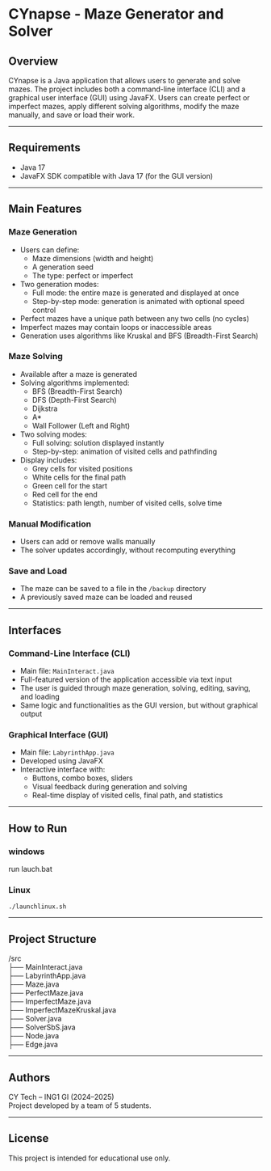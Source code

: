 # CYnapse - Maze Generator and Solver

## Overview

CYnapse is a Java application that allows users to generate and solve mazes. The project includes both a command-line interface (CLI) and a graphical user interface (GUI) using JavaFX. Users can create perfect or imperfect mazes, apply different solving algorithms, modify the maze manually, and save or load their work.

---

## Requirements

- Java 17
- JavaFX SDK compatible with Java 17 (for the GUI version)

---


## Main Features

### Maze Generation

- Users can define:
    - Maze dimensions (width and height)
    - A generation seed
    - The type: perfect or imperfect
- Two generation modes:
    - Full mode: the entire maze is generated and displayed at once
    - Step-by-step mode: generation is animated with optional speed control
- Perfect mazes have a unique path between any two cells (no cycles)
- Imperfect mazes may contain loops or inaccessible areas
- Generation uses algorithms like Kruskal and BFS (Breadth-First Search)

### Maze Solving

- Available after a maze is generated
- Solving algorithms implemented:
    - BFS (Breadth-First Search)
    - DFS (Depth-First Search)
    - Dijkstra
    - A*
    - Wall Follower (Left and Right)
- Two solving modes:
    - Full solving: solution displayed instantly
    - Step-by-step: animation of visited cells and pathfinding
- Display includes:
    - Grey cells for visited positions
    - White cells for the final path
    - Green cell for the start
    - Red cell for the end
    - Statistics: path length, number of visited cells, solve time

### Manual Modification

- Users can add or remove walls manually
- The solver updates accordingly, without recomputing everything

### Save and Load

- The maze can be saved to a file in the `/backup` directory
- A previously saved maze can be loaded and reused

---

## Interfaces

### Command-Line Interface (CLI)

- Main file: `MainInteract.java`
- Full-featured version of the application accessible via text input
- The user is guided through maze generation, solving, editing, saving, and loading
- Same logic and functionalities as the GUI version, but without graphical output

### Graphical Interface (GUI)

- Main file: `LabyrinthApp.java`
- Developed using JavaFX
- Interactive interface with:
    - Buttons, combo boxes, sliders
    - Visual feedback during generation and solving
    - Real-time display of visited cells, final path, and statistics

---

## How to Run

### windows 
run lauch.bat

### Linux
`./launchlinux.sh`

---

## Project Structure

/src  
├── MainInteract.java  
├── LabyrinthApp.java  
├── Maze.java  
├── PerfectMaze.java  
├── ImperfectMaze.java  
├── ImperfectMazeKruskal.java  
├── Solver.java  
├── SolverSbS.java  
├── Node.java  
├── Edge.java  


---

## Authors

CY Tech – ING1 GI (2024–2025)  
Project developed by a team of 5 students.

---

## License

This project is intended for educational use only.

